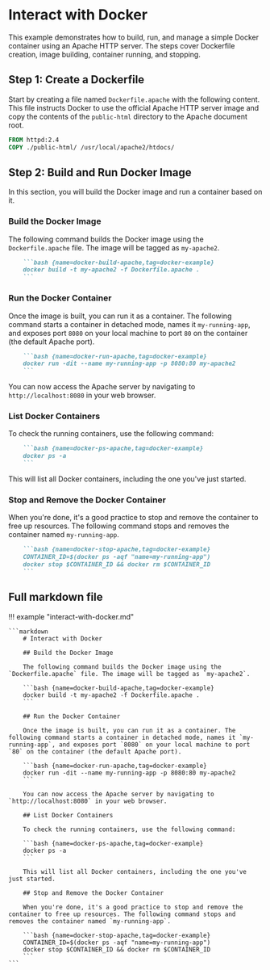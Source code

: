 # Interact with Docker

This example demonstrates how to build, run, and manage a simple Docker container using an Apache HTTP server. The steps cover Dockerfile creation, image building, container running, and stopping.

## Step 1: Create a Dockerfile

Start by creating a file named `Dockerfile.apache` with the following content. This file instructs Docker to use the official Apache HTTP server image and copy the contents of the `public-html` directory to the Apache document root.

```dockerfile
FROM httpd:2.4
COPY ./public-html/ /usr/local/apache2/htdocs/
```

## Step 2: Build and Run Docker Image

In this section, you will build the Docker image and run a container based on it.

### Build the Docker Image

The following command builds the Docker image using the `Dockerfile.apache` file. The image will be tagged as `my-apache2`.

```markdown
    ```bash {name=docker-build-apache,tag=docker-example}
    docker build -t my-apache2 -f Dockerfile.apache .
    ```
```

### Run the Docker Container

Once the image is built, you can run it as a container. The following command starts a container in detached mode, names it `my-running-app`, and exposes port `8080` on your local machine to port `80` on the container (the default Apache port).

```markdown
    ```bash {name=docker-run-apache,tag=docker-example}
    docker run -dit --name my-running-app -p 8080:80 my-apache2
    ```
```

You can now access the Apache server by navigating to `http://localhost:8080` in your web browser.

### List Docker Containers

To check the running containers, use the following command:

```markdown
    ```bash {name=docker-ps-apache,tag=docker-example}
    docker ps -a
    ```
```

This will list all Docker containers, including the one you've just started.

### Stop and Remove the Docker Container

When you're done, it's a good practice to stop and remove the container to free up resources. The following command stops and removes the container named `my-running-app`.

```markdown
    ```bash {name=docker-stop-apache,tag=docker-example}
    CONTAINER_ID=$(docker ps -aqf "name=my-running-app")
    docker stop $CONTAINER_ID && docker rm $CONTAINER_ID
    ```
```

## Full markdown file

!!! example "interact-with-docker.md"

    ```markdown
        # Interact with Docker

        ## Build the Docker Image

        The following command builds the Docker image using the `Dockerfile.apache` file. The image will be tagged as `my-apache2`.

        ```bash {name=docker-build-apache,tag=docker-example}
        docker build -t my-apache2 -f Dockerfile.apache .
        ```

        ## Run the Docker Container

        Once the image is built, you can run it as a container. The following command starts a container in detached mode, names it `my-running-app`, and exposes port `8080` on your local machine to port `80` on the container (the default Apache port).

        ```bash {name=docker-run-apache,tag=docker-example}
        docker run -dit --name my-running-app -p 8080:80 my-apache2
        ```

        You can now access the Apache server by navigating to `http://localhost:8080` in your web browser.

        ## List Docker Containers

        To check the running containers, use the following command:

        ```bash {name=docker-ps-apache,tag=docker-example}
        docker ps -a
        ```

        This will list all Docker containers, including the one you've just started.

        ## Stop and Remove the Docker Container

        When you're done, it's a good practice to stop and remove the container to free up resources. The following command stops and removes the container named `my-running-app`.

        ```bash {name=docker-stop-apache,tag=docker-example}
        CONTAINER_ID=$(docker ps -aqf "name=my-running-app")
        docker stop $CONTAINER_ID && docker rm $CONTAINER_ID
        ```
    ```